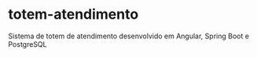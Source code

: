# totem-atendimento
Sistema de totem de atendimento desenvolvido em Angular, Spring Boot e PostgreSQL
